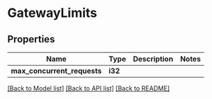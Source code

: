 # GatewayLimits

## Properties

Name | Type | Description | Notes
------------ | ------------- | ------------- | -------------
**max_concurrent_requests** | **i32** |  | 

[[Back to Model list]](../README.md#documentation-for-models) [[Back to API list]](../README.md#documentation-for-api-endpoints) [[Back to README]](../README.md)


